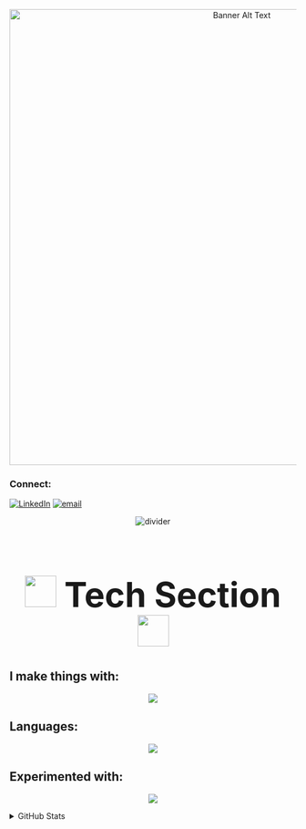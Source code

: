 <p align="center">
  <img src="https://github-production-user-asset-6210df.s3.amazonaws.com/74038190/242390524-0c7eb6ed-663b-4ce4-bfbd-18239a38ba1b.gif?X-Amz-Algorithm=AWS4-HMAC-SHA256&X-Amz-Credential=AKIAVCODYLSA53PQK4ZA%2F20250826%2Fus-east-1%2Fs3%2Faws4_request&X-Amz-Date=20250826T080449Z&X-Amz-Expires=300&X-Amz-Signature=21da6cf8bdee3753cf3778995a7e58d4f063f0cf13b07f7d579265633843c28a&X-Amz-SignedHeaders=host" alt="Banner Alt Text" width="800px">
</p>

### Connect:
[![LinkedIn](https://skillicons.dev/icons?i=linkedin)](https://www.linkedin.com/in/mohammed-atif-113b95353/)
[![email](https://skillicons.dev/icons?i=gmail)](mailto:mohdatif.contact@gmail.com)

<p align="center">
  <img src="https://user-images.githubusercontent.com/74038190/212284115-f47cd8ff-2ffb-4b04-b5bf-4d1c14c0247f.gif" alt="divider"/>
</p>

 
<h1 align="center" style="font-size: 60px;">
  <img src="https://user-images.githubusercontent.com/74038190/212284087-bbe7e430-757e-4901-90bf-4cd2ce3e1852.gif" height="55">
  Tech Section
  <img src="https://user-images.githubusercontent.com/74038190/212284087-bbe7e430-757e-4901-90bf-4cd2ce3e1852.gif" height="55">
</h1>




## I make things with: 

<p align="center">
  <a href="https://skillicons.dev">
    <img src="https://skillicons.dev/icons?i=git,js,react,html,css,figma" />
  </a>
</p>


## Languages: 

<p align="center">
  <a href="https://skillicons.dev">
    <img src="https://skillicons.dev/icons?i=python,c,cpp" />
  </a>
</p>


## Experimented with: 

<p align="center">
  <a href="https://skillicons.dev">
    <img src="https://skillicons.dev/icons?i=puppet,ruby,blender" />
  </a>
</p>


<details>
  <summary>GitHub Stats</summary>
  </br>

![](https://github-readme-stats.vercel.app/api?username=atif09&theme=blue_navy&hide_border=false&include_all_commits=false&count_private=false)<br/>
![](https://nirzak-streak-stats.vercel.app/?user=atif09&theme=blue_navy&hide_border=false)<br/>
![](https://github-readme-stats.vercel.app/api/top-langs/?username=atif09&theme=blue_navy&hide_border=false&include_all_commits=false&count_private=false&layout=compact)
</details>



